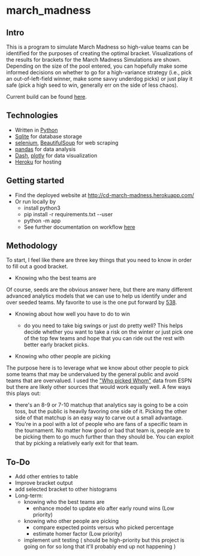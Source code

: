 # march_madness

## Intro
This is a program to simulate March Madness so high-value teams can be identified for the purposes of creating the optimal bracket.  Visualizations of the results for brackets for the March Madness Simulations are shown. Depending on the size of the pool entered, you can hopefully make some informed decisions on whether to go for a high-variance strategy (i.e., pick an out-of-left-field winner, make some savvy underdog picks) or just play it safe (pick a high seed to win, generally err on the side of less chaos).

Current build can be found [here](https://cd-march-madness.herokuapp.com/).

## Technologies
* Written in [Python](https://www.python.org/)
* [Sqlite](https://www.sqlite.org/index.html) for database storage
* [selenium](https://www.selenium.dev/), [BeautifulSoup](https://www.crummy.com/software/BeautifulSoup/bs4/doc/) for web scraping
* [pandas](https://pandas.pydata.org/) for data analysis
* [Dash](https://plotly.com/dash/), [plotly](https://plotly.com/) for data visualization
* [Heroku](https://www.heroku.com/) for hosting

## Getting started
* Find the deployed website at http://cd-march-madness.herokuapp.com/
* Or run locally by
  * install python3
  * pip install -r requirements.txt --user
  * python -m app
  * See further documentation on workflow [here](/workflow.md) 

## Methodology
To start, I feel like there are three key things that you need to know in order to fill out a good bracket.

* Knowing who the best teams are

Of course, seeds are the obvious answer here, but there are many different advanced analytics models that we can use to help us identify under and over seeded teams.  My favorite to use is the one put forward by [538](https://projects.fivethirtyeight.com/2020-march-madness-predictions/).

* Knowing about how well you have to do to win
  * do you need to take big swings or just do pretty well?  This helps decide whether you want to take a risk on the winter or just pick one of the top few teams and hope that you can ride out the rest with better early bracket picks.
  
* Knowing who other people are picking

The purpose here is to leverage what we know about other people to pick some teams that may be undervalued by the general public and avoid teams that are overvalued. I used the ["Who picked Whom"](http://fantasy.espn.com/tournament-challenge-bracket/2019/en/whopickedwhom) data from ESPN but there are likely other sources that would work equally well. A few ways this plays out:
  * there's an 8-9 or 7-10 matchup that analytics say is going to be a coin toss, but the public is heavily favoring one side of it.  Picking the other side of that matchup is an easy way to carve out a small advantage.
  * You're in a pool with a lot of people who are fans of a specific team in the tournament. No matter how good or bad that team is, people are to be picking them to go much further than they should be.  You can exploit that by picking a relatively early exit for that team.

## To-Do
* Add other entries to table
* Improve bracket output
* add selected bracket to other histograms
* Long-term:
  * knowing who the best teams are
    * enhance model to update elo after early round wins (Low priority)
  * knowing who other people are picking
    * compare expected points versus who picked percentage
    * estimate homer factor (Low priority)
  * implement unit testing ( should be high-priority but this project is going on for so long that it'll probably end up not happening )